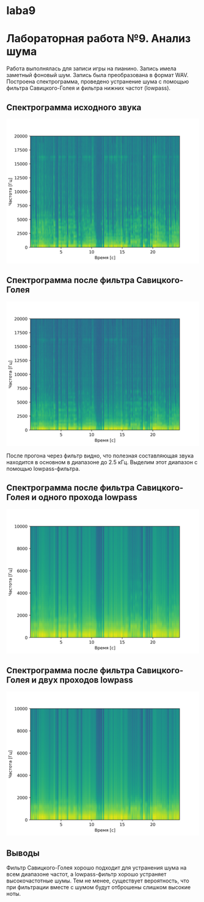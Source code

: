 # laba9
# Лабораторная работа №9. Анализ шума
Работа выполнялась для записи игры на пианино. Запись имела заметный фоновый шум. Запись была преобразована в формат WAV.
Построена спектрограмма, проведено устранение шума с помощью фильтра Савицкого-Голея и фильтра нижних частот (lowpass).

## Спектрограмма исходного звука
![](source/spectrogram.png)

## Спектрограмма после фильтра Савицкого-Голея
![](source/denoised_spectrogram_savgol.png)

После прогона через фильтр видно, что полезная составляющая звука находится в основном в диапазоне до
2.5 кГц. Выделим этот диапазон с помощью lowpass-фильтра.

## Спектрограмма после фильтра Савицкого-Голея и одного прохода lowpass
![](source/denoised_spectrogram_once.png)

## Спектрограмма после фильтра Савицкого-Голея и двух проходов lowpass
![](source/denoised_spectrogram_twice.png)

## Выводы
Фильтр Савицкого-Голея хорошо подходит для устранения шума на всем диапазоне частот, а lowpass-фильтр хорошо устраняет высокочастотные шумы. Тем не менее,
существует вероятность, что при фильтрации вместе с шумом будут отброшены слишком высокие ноты.
